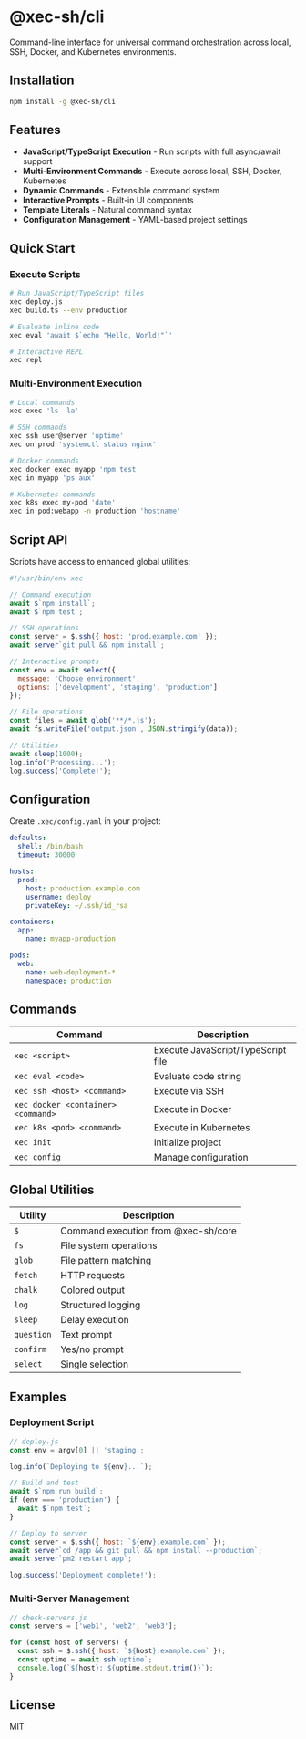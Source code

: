 # @xec-sh/cli

Command-line interface for universal command orchestration across local, SSH, Docker, and Kubernetes environments.

## Installation

```bash
npm install -g @xec-sh/cli
```

## Features

- **JavaScript/TypeScript Execution** - Run scripts with full async/await support
- **Multi-Environment Commands** - Execute across local, SSH, Docker, Kubernetes
- **Dynamic Commands** - Extensible command system
- **Interactive Prompts** - Built-in UI components
- **Template Literals** - Natural command syntax
- **Configuration Management** - YAML-based project settings

## Quick Start

### Execute Scripts

```bash
# Run JavaScript/TypeScript files
xec deploy.js
xec build.ts --env production

# Evaluate inline code
xec eval 'await $`echo "Hello, World!"`'

# Interactive REPL
xec repl
```

### Multi-Environment Execution

```bash
# Local commands
xec exec 'ls -la'

# SSH commands
xec ssh user@server 'uptime'
xec on prod 'systemctl status nginx'

# Docker commands
xec docker exec myapp 'npm test'
xec in myapp 'ps aux'

# Kubernetes commands
xec k8s exec my-pod 'date'
xec in pod:webapp -n production 'hostname'
```

## Script API

Scripts have access to enhanced global utilities:

```javascript
#!/usr/bin/env xec

// Command execution
await $`npm install`;
await $`npm test`;

// SSH operations
const server = $.ssh({ host: 'prod.example.com' });
await server`git pull && npm install`;

// Interactive prompts
const env = await select({
  message: 'Choose environment',
  options: ['development', 'staging', 'production']
});

// File operations
const files = await glob('**/*.js');
await fs.writeFile('output.json', JSON.stringify(data));

// Utilities
await sleep(1000);
log.info('Processing...');
log.success('Complete!');
```

## Configuration

Create `.xec/config.yaml` in your project:

```yaml
defaults:
  shell: /bin/bash
  timeout: 30000

hosts:
  prod:
    host: production.example.com
    username: deploy
    privateKey: ~/.ssh/id_rsa

containers:
  app:
    name: myapp-production

pods:
  web:
    name: web-deployment-*
    namespace: production
```

## Commands

| Command | Description |
|---------|-------------|
| `xec <script>` | Execute JavaScript/TypeScript file |
| `xec eval <code>` | Evaluate code string |
| `xec ssh <host> <command>` | Execute via SSH |
| `xec docker <container> <command>` | Execute in Docker |
| `xec k8s <pod> <command>` | Execute in Kubernetes |
| `xec init` | Initialize project |
| `xec config` | Manage configuration |

## Global Utilities

| Utility | Description |
|---------|-------------|
| `$` | Command execution from @xec-sh/core |
| `fs` | File system operations |
| `glob` | File pattern matching |
| `fetch` | HTTP requests |
| `chalk` | Colored output |
| `log` | Structured logging |
| `sleep` | Delay execution |
| `question` | Text prompt |
| `confirm` | Yes/no prompt |
| `select` | Single selection |

## Examples

### Deployment Script

```javascript
// deploy.js
const env = argv[0] || 'staging';

log.info(`Deploying to ${env}...`);

// Build and test
await $`npm run build`;
if (env === 'production') {
  await $`npm test`;
}

// Deploy to server
const server = $.ssh({ host: `${env}.example.com` });
await server`cd /app && git pull && npm install --production`;
await server`pm2 restart app`;

log.success('Deployment complete!');
```

### Multi-Server Management

```javascript
// check-servers.js
const servers = ['web1', 'web2', 'web3'];

for (const host of servers) {
  const ssh = $.ssh({ host: `${host}.example.com` });
  const uptime = await ssh`uptime`;
  console.log(`${host}: ${uptime.stdout.trim()}`);
}
```

## License

MIT